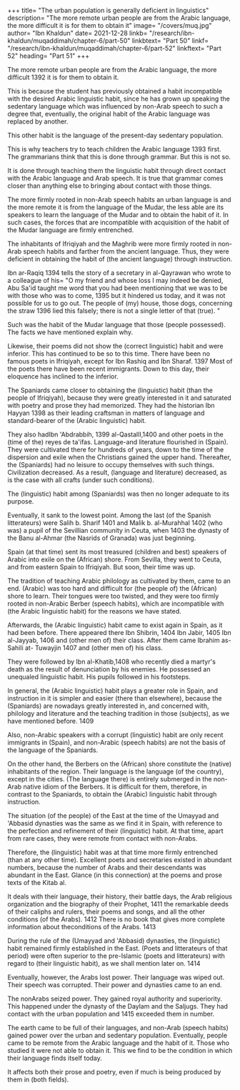 +++
title= "The urban population is generally deficient in linguistics"
description= "The more remote urban people are from the Arabic language, the more difficult it is for them to obtain it"
image= "/covers/muq.jpg"
author= "Ibn Khaldun"
date= 2021-12-28
linkb= "/research/ibn-khaldun/muqaddimah/chapter-6/part-50"
linkbtext= "Part 50"
linkf= "/research/ibn-khaldun/muqaddimah/chapter-6/part-52"
linkftext= "Part 52"
heading= "Part 51"
+++

<!-- ## 51. The urban population is generally deficient in obtaining the linguistic habit that results from instruction -->

The more remote urban people are from the Arabic language, the more difficult 1392 it is for them to obtain it.

This is because the student has previously obtained a habit incompatible with the desired Arabic linguistic habit, since he has grown up speaking the sedentary language which was influenced by non-Arab speech to such a degree that, eventually, the original habit of the Arabic language was replaced by another. 

This other habit is the language of the present-day sedentary population.

This is why teachers try to teach children the Arabic language 1393 first. The grammarians think that this is done through grammar. But this is not so. 

It is done through teaching them the linguistic habit through direct contact with the Arabic language and Arab speech. It is true that grammar comes closer than anything else to bringing about contact with those things.

The more firmly rooted in non-Arab speech habits an urban language is and the more remote it is from the language of the Mudar, the less able are its speakers to learn the language of the Mudar and to obtain the habit of it. In such cases, the forces that are incompatible with acquisition of the habit of the Mudar language are firmly entrenched.

<!-- One may compare the inhabitants of the various regions. --> The inhabitants of Ifriqiyah and the Maghrib were more firmly rooted in non-Arab speech habits and farther from the ancient language<!--  (than other Arabic speakers) -->. Thus, they were deficient in obtaining the habit of (the ancient language) through instruction. 

Ibn ar-Raqiq 1394 tells the story of a secretary in al-Qayrawan who wrote to a colleague of his= "O my friend and whose loss I may indeed be denied, Abu Sa'id taught me word that you had been mentioning that we was to be with those who was to come, 1395 but it hindered us today, and it was not possible for us to go out. The people of (my) house, those dogs, concerning the straw 1396 lied this falsely; there is not a single letter of that (true). <!-- I am writing to you. I am missing you. -->"

Such was the habit of the Mudar language that those (people possessed). The facts we have mentioned explain why.

Likewise, their poems did not show the (correct linguistic) habit and were inferior. This has continued to be so to this time. There have been no famous poets in Ifriqiyah, except for Ibn Rashiq and Ibn Sharaf. 1397 Most of the poets there have been recent immigrants. Down to this day, their eloquence has inclined to the inferior.

The Spaniards came closer to obtaining the (linguistic) habit (than the people of Ifriqiyah), because they were greatly interested in it and saturated with poetry and prose they had memorized. They had the historian Ibn Hayyan 1398 as their leading craftsman in matters of language and standard-bearer of the (Arabic linguistic) habit.

They also hadIbn 'Abdrabbih, 1399 al-QastallI,1400 and other poets in the (time of the) reyes de ta'ifas. Language-and literature flourished in (Spain). They were cultivated there for hundreds of years, down to the time of the dispersion and exile when the Christians gained the upper hand. Thereafter, the (Spaniards) had no leisure to occupy themselves with such things. Civilization decreased. As a result, (language and literature) decreased, as is the case with all crafts (under such conditions). 

The  (linguistic) habit among (Spaniards) was then no longer adequate to its purpose.

Eventually, it sank to the lowest point. Among the last (of the Spanish litterateurs) were Salih b. Sharif 1401 and Malik b. al-Murahhal 1402 (who was) a pupil of the Sevillian community in Ceuta, when 1403 the dynasty of the Banu al-Ahmar (the Nasrids of Granada) was just beginning. 

Spain (at that time) sent its most treasured (children and best) speakers of Arabic into exile on the (African) shore. From
Sevilla, they went to Ceuta, and from eastern Spain to Ifriqiyah. But soon, their time
was up. 

The tradition of teaching Arabic philology as cultivated by them, came to an end. (Arabic) was too hard and difficult for (the people of) the (African) shore to learn. Their tongues were too twisted, and they were too firmly rooted in non-Arabic Berber (speech habits), which are incompatible with (the Arabic linguistic habit) for the reasons we have stated.

Afterwards, the (Arabic linguistic) habit came to exist again in Spain, as it had been before. There appeared there Ibn Shibrin, 1404 Ibn Jabir, 1405 Ibn al-Jayyab, 1406 and (other men of) their class. After them came Ibrahim as-Sahili at-
Tuwayjin 1407 and (other men of) his class. 

They were followed by Ibn al-Khatib,1408 who recently died a martyr's death as the result of denunciation by his enemies. He possessed an unequaled linguistic habit. His pupils followed in his footsteps.

In general, the (Arabic linguistic) habit plays a greater role in Spain, and instruction in it is simpler and easier (there than elsewhere), because the (Spaniards) are nowadays greatly interested in, and concerned with, philology and literature and the teaching tradition in those (subjects), as we have mentioned before. 1409 

Also, non-Arabic speakers with a corrupt (linguistic) habit are only recent immigrants in (Spain), and non-Arabic (speech habits) are not the basis of the language of the Spaniards.

On the other hand, the Berbers on the (African) shore constitute the (native) inhabitants of the region. Their language is the language (of the country), except in the cities. (The language there) is entirely submerged in the non-Arab native idiom of the Berbers. It is difficult for them, therefore, in contrast to the Spaniards, to obtain the (Arabic) linguistic habit through instruction.

The situation (of the people) of the East at the time of the Umayyad and 'Abbasid dynasties was the same as we find it in Spain, with reference to the perfection and refinement of their (linguistic) habit. At that time, apart from rare cases, they were remote from contact with non-Arabs. 

Therefore, the (linguistic) habit was at that time more firmly entrenched (than at any other time). Excellent poets and secretaries existed in abundant numbers, because the number of Arabs and their descendants was abundant in the East. Glance (in this connection) at the poems and prose texts of the Kitab al.

It deals with their language, their history, their battle days, the Arab religious organization and the biography of their Prophet, 1411 the remarkable deeds of their caliphs and rulers, their poems and songs, and all the other conditions (of the Arabs). 1412 There is no book that gives more complete information about theconditions of the Arabs. 1413

During the rule of the (Umayyad and 'Abbasid) dynasties, the (linguistic) habit remained firmly established in the East. (Poets and litterateurs of that period) were often superior to the pre-Islamic (poets and litterateurs) with regard to (their linguistic habit), as we shall mention later on. 1414 

Eventually, however, the Arabs lost power. Their language was wiped out. Their speech was corrupted. Their power and dynasties came to an end. 

The nonArabs seized power. They gained royal authority and superiority. This happened under the dynasty of the Daylam and the Saljugs. They had contact with the urban population and 1415 exceeded them in number. 

The earth came to be full of their languages, and non-Arab (speech habits) gained power over the urban and sedentary population. Eventually, people came to be remote from the Arabic language and the habit of it. Those who studied it were not able to obtain it. This we find to be the condition in which their language finds itself today. 

It affects both their prose and poetry, even if much is being produced by them in (both fields).